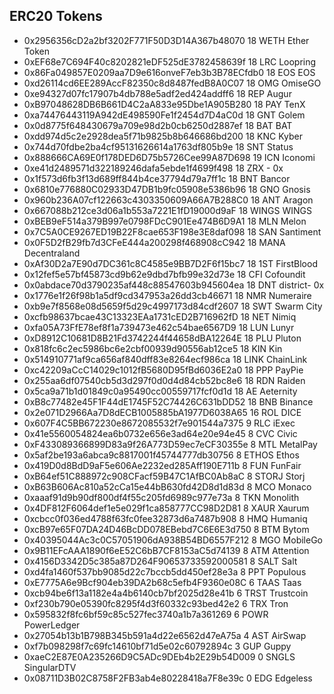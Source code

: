 ## ERC20 Tokens

- 0x2956356cD2a2bf3202F771F50D3D14A367b48070  18  WETH    Ether Token
- 0xEF68e7C694F40c8202821eDF525dE3782458639f  18  LRC     Loopring
- 0x86Fa049857E0209aa7D9e616onveF7eb3b3B78ECfdb0  18  EOS     EOS
- 0xd26114cd6EE289AccF82350c8d8487fedB8A0C07  18  OMG     OmiseGO
- 0xe94327d07fc17907b4db788e5adf2ed424addff6  18  REP     Augur
- 0xB97048628DB6B661D4C2aA833e95Dbe1A905B280  18  PAY     TenX
- 0xa74476443119A942dE498590Fe1f2454d7D4aC0d  18  GNT     Golem
- 0x0d8775f648430679a709e98d2b0cb6250d2887ef  18  BAT     BAT
- 0xdd974d5c2e2928dea5f71b9825b8b646686bd200  18  KNC     Kyber
- 0x744d70fdbe2ba4cf95131626614a1763df805b9e  18  SNT     Status
- 0x888666CA69E0f178DED6D75b5726Cee99A87D698  19  ICN     Iconomi
- 0xe41d2489571d322189246dafa5ebde1f4699f498  18  ZRX     - 0x
- 0x1f573d6fb3f13d689ff844b4ce37794d79a7ff1c  18  BNT     Bancor 
- 0x6810e776880C02933D47DB1b9fc05908e5386b96  18  GNO     Gnosis
- 0x960b236A07cf122663c4303350609A66A7B288C0  18  ANT     Aragon
- 0x667088b212ce3d06a1b553a7221E1fD19000d9aF  18  WINGS   WINGS
- 0xBEB9eF514a379B997e0798FDcC901Ee474B6D9A1  18  MLN     Melon
- 0x7C5A0CE9267ED19B22F8cae653F198e3E8daf098  18  SAN     Santiment
- 0x0F5D2fB29fb7d3CFeE444a200298f468908cC942  18  MANA    Decentraland
- 0xAf30D2a7E90d7DC361c8C4585e9BB7D2F6f15bc7  18  1ST     FirstBlood
- 0x12fef5e57bf45873cd9b62e9dbd7bfb99e32d73e  18  CFI     Cofoundit
- 0x0abdace70d3790235af448c88547603b945604ea  18  DNT     district- 0x
- 0x1776e1f26f98b1a5df9cd347953a26dd3cb46671  18  NMR     Numeraire
- 0xb9e7f8568e08d5659f5d29c4997173d84cdf2607  18  SWT     Swarm City
- 0xcfb98637bcae43C13323EAa1731cED2B716962fD  18  NET     Nimiq
- 0xfa05A73FfE78ef8f1a739473e462c54bae6567D9  18  LUN     Lunyr
- 0xD8912C10681D8B21Fd3742244f44658dBA12264E  18  PLU     Pluton
- 0x818fc6c2ec5986bc6e2cbf00939d90556ab12ce5  18  KIN     Kin
- 0x514910771af9ca656af840dff83e8264ecf986ca  18  LINK    ChainLink
- 0xc42209aCcC14029c1012fB5680D95fBd6036E2a0  18  PPP     PayPie
- 0x255aa6df07540cb5d3d297f0d0d4d84cb52bc8e6  18  RDN     Raiden
- 0x5ca9a71b1d01849c0a95490cc00559717fcf0d1d  18  AE      Aeternity
- 0xB8c77482e45F1F44dE1745F52C74426C631bDD52  18  BNB     Binance
- 0x2e071D2966Aa7D8dECB1005885bA1977D6038A65  16  ROL     DICE
- 0x607F4C5BB672230e8672085532f7e901544a7375  9   RLC     iExec
- 0x41e5560054824ea6b0732e656e3ad64e20e94e45  8   CVC     Civic
- 0xF433089366899D83a9f26A773D59ec7eCF30355e  8   MTL     MetalPay
- 0x5af2be193a6abca9c8817001f45744777db30756  8   ETHOS   Ethos
- 0x419D0d8BdD9aF5e606Ae2232ed285Aff190E711b  8   FUN     FunFair
- 0xB64ef51C888972c908CFacf59B47C1AfBC0Ab8aC  8   STORJ   Storj
- 0xB63B606Ac810a52cCa15e44bB630fd42D8d1d83d  8   MCO     Monaco
- 0xaaaf91d9b90df800df4f55c205fd6989c977e73a  8   TKN     Monolith
- 0x4DF812F6064def1e5e029f1ca858777CC98D2D81  8   XAUR    Xaurum
- 0xcbcc0f036ed4788f63fc0fee32873d6a7487b908  8   HMQ     Humaniq
- 0xcB97e65F07DA24D46BcDD078EBebd7C6E6E3d750  8   BTM     Bytom
- 0x40395044Ac3c0C57051906dA938B54BD6557F212  8   MGO     MobileGo
- 0x9B11EFcAAA1890f6eE52C6bB7CF8153aC5d74139  8   ATM     Attention
- 0x4156D3342D5c385a87D264F90653733592000581  8   SALT    Salt
- 0xd4fa1460f537bb9085d22c7bccb5dd450ef28e3a  8   PPT     Populous
- 0xE7775A6e9Bcf904eb39DA2b68c5efb4F9360e08C  6   TAAS    Taas
- 0xcb94be6f13a1182e4a4b6140cb7bf2025d28e41b  6   TRST    Trustcoin
- 0xf230b790e05390fc8295f4d3f60332c93bed42e2  6   TRX     Tron
- 0x595832f8fc6bf59c85c527fec3740a1b7a361269  6   POWR    PowerLedger
- 0x27054b13b1B798B345b591a4d22e6562d47eA75a  4   AST     AirSwap
- 0xf7b098298f7c69fc14610bf71d5e02c60792894c  3   GUP     Guppy
- 0xaeC2E87E0A235266D9C5ADc9DEb4b2E29b54D009  0   SNGLS   SingularDTV
- 0x08711D3B02C8758F2FB3ab4e80228418a7F8e39c  0   EDG     Edgeless
